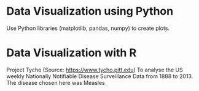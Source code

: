 # Data Visualization using Python

Use Python libraries (matplotlib, pandas, numpy) to create plots.


# Data Visualization with R

Project Tycho (Source: https://www.tycho.pitt.edu)
To analyse the US weekly Nationally Notifiable Disease Surveillance Data from 1888 to 2013.
The disease chosen here was Measles 
